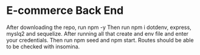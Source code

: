 # E-commerce Back End
After downloading the repo, run npm -y
Then run npm i dotdenv, express, myslq2 and sequelize.
After running all that create and env file and enter your credentials.
Then run npm seed and npm start. Routes should be able to be checked with insomina.
